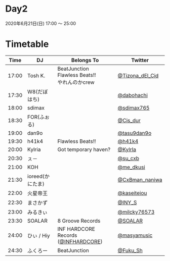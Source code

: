 # Day2

2020年6月21日(日) 17:00 ～ 25:00

# Timetable

| Time  | DJ | Belongs To | Twitter |
| ------ | ------ | ------ | ------ |
| 17:00 | Tosh K. | BeatJunction <br> Flawless Beats!! <br> やれんのかcrew | [@Tizona_dEl_Cid](https://twitter.com/Tizona_dEl_Cid) |
| 17:30 | W8(だぼはち) |  | [@dabohachi](https://twitter.com/dabohachi) |
| 18:00 | sdimax |  | [@sdimax765](https://twitter.com/sdimax765) |
| 18:30 | FOR(ふぉる) | | [@Cis_dur](https://twitter.com/Cis_dur) |
| 19:00 | dan9o |  | [@tasu9dan9o](https://twitter.com/tasu9dan9o)  |
| 19:30 | h41k4 | Flawless Beats!! | [@h41k4](https://twitter.com/h41k4) |
| 20:00 | Kylria | Got temporary haven? | [@KylrIa](https://twitter.com/KylrIa) |
| 20:30 | ㇲ－ | | [@su_cxb](https://twitter.com/su_cxb) |
| 21:00 | KOH | | [@me_dkusi](https://twitter.com/me_dkusi) |
| 21:30 | ioreed(かにたま) | | [@CxBman_naniwa](https://twitter.com/CxBman_naniwa) |
| 22:00 | 火星帝王 | | [@kaseiteiou](https://twitter.com/kaseiteiou) |
| 22:30 | まさかず | | [@INY_S](https://twitter.com/INY_S) |
| 23:00 | みるきぃ | | [@milcky76573](https://twitter.com/milcky76573) |
| 23:30 | SOALAR | 8 Groove Records | [@SOALAR](https://twitter.com/SOALAR) |
| 24:00 | ひぃ / Hiy | INF HARDCORE Records ([@INFHARDCORE](https://twitter.com/INFHARDCORE)) | [@masyamusic](https://twitter.com/masyamusic) |
| 24:30 | ふくろー | BeatJunction | [@Fuku_Sh](https://twitter.com/Fuku_Sh) |
